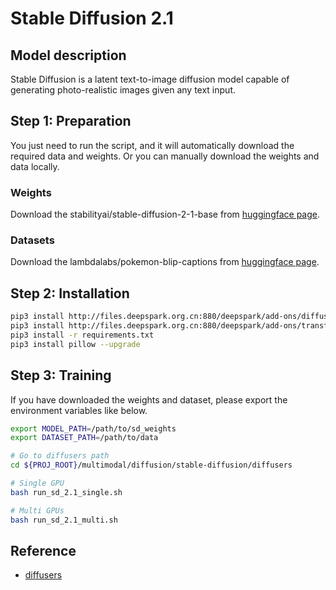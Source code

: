 # Stable Diffusion 2.1

## Model description

Stable Diffusion is a latent text-to-image diffusion model capable of generating photo-realistic images given any text
input.

## Step 1: Preparation

You just need to run the script, and it will automatically download the required data and weights. Or you can manually
download the weights and data locally.

### Weights

Download the stabilityai/stable-diffusion-2-1-base from [huggingface
page](https://huggingface.co/stabilityai/stable-diffusion-2-1-base).

### Datasets

Download the lambdalabs/pokemon-blip-captions  from [huggingface
page](https://huggingface.co/datasets/lambdalabs/pokemon-blip-captions).

## Step 2: Installation

```bash
pip3 install http://files.deepspark.org.cn:880/deepspark/add-ons/diffusers-0.29.0-py3-none-any.whl
pip3 install http://files.deepspark.org.cn:880/deepspark/add-ons/transformers-4.38.1-py3-none-any.whl
pip3 install -r requirements.txt
pip3 install pillow --upgrade
```

## Step 3: Training

If you have downloaded the weights and dataset, please export the environment variables like below.

```bash
export MODEL_PATH=/path/to/sd_weights
export DATASET_PATH=/path/to/data
```

```bash
# Go to diffusers path
cd ${PROJ_ROOT}/multimodal/diffusion/stable-diffusion/diffusers

# Single GPU
bash run_sd_2.1_single.sh

# Multi GPUs
bash run_sd_2.1_multi.sh
```

## Reference

- [diffusers](https://github.com/huggingface/diffusers)
